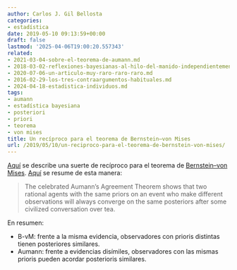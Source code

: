 ```yaml
---
author: Carlos J. Gil Bellosta
categories:
- estadística
date: 2019-05-10 09:13:59+00:00
draft: false
lastmod: '2025-04-06T19:00:20.557343'
related:
- 2021-03-04-sobre-el-teorema-de-aumann.md
- 2018-03-02-reflexiones-bayesianas-al-hilo-del-manido-independientemente-de-su-ideologia-los-economistas-suelen-estar-de-acuerdo-en-que.md
- 2020-07-06-un-articulo-muy-raro-raro-raro.md
- 2016-02-29-los-tres-contraargumentos-habituales.md
- 2024-04-18-estadistica-individuos.md
tags:
- aumann
- estadística bayesiana
- posteriori
- priori
- teorema
- von mises
title: Un recíproco para el teorema de Bernstein–von Mises
url: /2019/05/10/un-reciproco-para-el-teorema-de-bernstein-von-mises/
---
```


[Aquí](http://dklevine.com/archive/refs4512.pdf) se describe una suerte de recíproco para el teorema de [Bernstein–von Mises](https://datanalytics.com/2018/03/02/reflexiones-bayesianas-al-hilo-del-manido-independientemente-de-su-ideologia-los-economistas-suelen-estar-de-acuerdo-en-que/). [Aquí](http://sigbovik.org/2019/proceedings.pdf#page=8) se resume de esta manera:

>The celebrated Aumann’s Agreement Theorem shows that two rational agents with the same priors on an event who make different observations will always converge on the same posteriors after some civilized conversation over tea.

En resumen:

* B-vM: frente a la misma evidencia, observadores con prioris distintas tienen posteriores similares.
* Aumann: frente a evidencias disímiles, observadores con las mismas prioris pueden acordar posterioris similares.